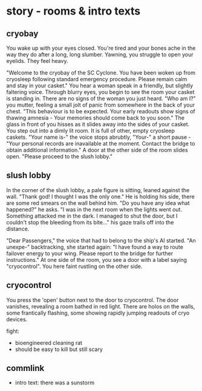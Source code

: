 # story - rooms & intro texts

## cryobay
You wake up with your eyes closed. You're tired and your bones ache in the way they do after a long, long slumber. Yawning, you struggle to open your eyelids. They feel heavy.

"Welcome to the cryobay of the SC Cyclone. You have been woken up from cryosleep following standard emergency procedure. Please remain calm and stay in your casket."
You hear a woman speak in a friendly, but slightly faltering voice. Through blurry eyes, you begin to see the room your casket is standing in. There are no signs of the woman you just heard.
"Who am I?" you mutter, feeling a small jolt of panic from somewhere in the back of your chest.
"This behaviour is to be expected. Your early readouts show signs of thawing amnesia - Your memories should come back to you soon."
The glass in front of you hisses as it slides away into the sides of your casket.
You step out into a dimly lit room. It is full of other, empty cryosleep caskets.
"Your name is-" the voice stops abrubtly, "Your-" a short pause - "Your personal records are inavailable at the moment. Contact the bridge to obtain additional information."
A door at the other side of the room slides open.
"Please proceed to the slush lobby."

## slush lobby
In the corner of the slush lobby, a pale figure is sitting, leaned against the wall. "Thank god! I thought I was the only one." He is holding his side, there are some red smears on the wall behind him.
"Do you have any idea what happened?" he asks. "I was in the next room when the lights went out. Something attacked me in the dark. I managed to shut the door, but I couldn't stop the bleeding from its bite..." his gaze trails off into the distance.

"Dear Passengers," the voice that had to belong to the ship's AI started. "An unexpe-" backtracking, she started again: "I have found a way to route failover energy to your wing. Please report to the bridge for further instructions."
At one side of the room, you see a door with a label saying "cryocontrol". You here faint rustling on the other side.

## cryocontrol
You press the 'open' button next to the door to cryocontrol. The door vanishes, revealing a room bathed in red light. There are holos on the walls, some frantically flashing, some showing rapidly jumping readouts of cryo devices.

fight:
  - bioengineered cleaning rat
  - should be easy to kill but still scary

## commlink
  - intro text: there was a sunstorm
